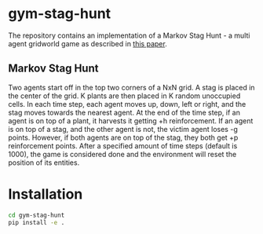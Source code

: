 # gym-stag-hunt

The repository contains an implementation of a Markov Stag Hunt - a multi agent gridworld game as described in [this paper](https://arxiv.org/abs/1709.02865).

## Markov Stag Hunt

Two agents start off in the top two corners of a NxN grid. A stag is placed in the center of the grid. K plants are
then placed in K random unoccupied cells. In each time step, each agent moves up, down, left or right, and the stag 
moves towards the nearest agent. At the end of the time step, if an agent is on top of a plant, it harvests it getting
+h reinforcement. If an agent is on top of a stag, and the other agent is not, the victim agent loses -g points.
However, if both agents are on top of the stag, they both get +p reinforcement points. After a specified amount of
time steps (default is 1000), the game is considered done and the environment will reset the position of its entities.

# Installation

```bash
cd gym-stag-hunt
pip install -e .
```